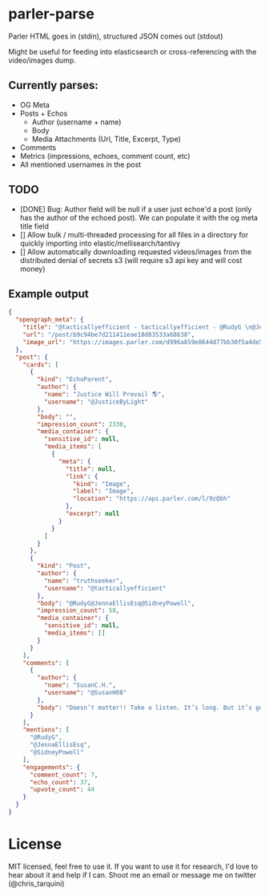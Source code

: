# parler-parse

Parler HTML goes in (stdin), structured JSON comes out (stdout)

Might be useful for feeding into elasticsearch or cross-referencing with the video/images dump. 

## Currently parses:

- OG Meta
- Posts + Echos 
	- Author (username + name)
	- Body
	- Media Attachments (Url, Title, Excerpt, Type)
- Comments
- Metrics (impressions, echoes, comment count, etc)
- All mentioned usernames in the post 


## TODO

- [DONE] Bug: Author field will be null if a user just echoe'd a post (only has the author of the echoed post). We can populate it with the og meta title field
- [] Allow bulk / multi-threaded processing for all files in a directory for quickly importing into elastic/mellisearch/tantivy
- [] Allow automatically downloading requested videos/images from the distributed denial of secrets s3 (will require s3 api key and will cost money)




## Example output

```json
{
  "opengraph_meta": {
    "title": "@tacticallyefficient - tacticallyefficient - @RudyG \n@JennaEllisEsq \n@SidneyPowell",
    "url": "/post/b9c94be7d211411eae18d83533a68638",
    "image_url": "https://images.parler.com/d996a859e8644d77bb30f5a4de519b48_256"
  },
  "post": {
    "cards": [
      {
        "kind": "EchoParent",
        "author": {
          "name": "Justice Will Prevail 🌎",
          "username": "@JusticeByLight"
        },
        "body": "",
        "impression_count": 2330,
        "media_container": {
          "sensitive_id": null,
          "media_items": [
            {
              "meta": {
                "title": null,
                "link": {
                  "kind": "Image",
                  "label": "Image",
                  "location": "https://api.parler.com/l/9zQbh"
                },
                "excerpt": null
              }
            }
          ]
        }
      },
      {
        "kind": "Post",
        "author": {
          "name": "truthseeker",
          "username": "@tacticallyefficient"
        },
        "body": "@RudyG@JennaEllisEsq@SidneyPowell",
        "impression_count": 58,
        "media_container": {
          "sensitive_id": null,
          "media_items": []
        }
      }
    ],
    "comments": [
      {
        "author": {
          "name": "SusanC.H.",
          "username": "@SusanH08"
        },
        "body": "Doesn’t matter!! Take a listen. It’s long. But it’s good!! Pray for this woman. She is risking her life to save our asses. Let people know we have silent warriors! 🔥🔥🇺🇸🇺🇸"
      }
    ],
    "mentions": [
      "@RudyG",
      "@JennaEllisEsq",
      "@SidneyPowell"
    ],
    "engagements": {
      "comment_count": 7,
      "echo_count": 37,
      "upvote_count": 44
    }
  }
}
```


# License

MIT licensed, feel free to use it. If you want to use it for research, I'd love to hear about it and help if I can. Shoot me an email or message me on twitter (@chris_tarquini)
